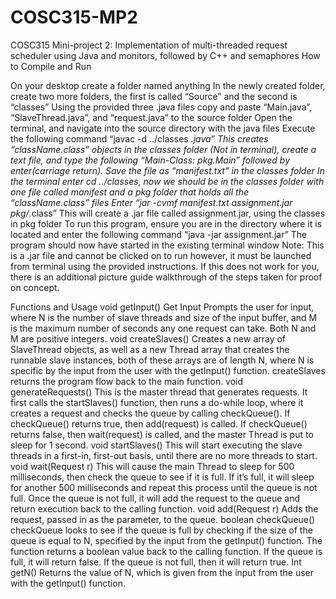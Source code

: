 # COSC315-MP2
COSC315 Mini-project 2: Implementation of multi-threaded request scheduler using Java and monitors, followed by C++ and semaphores
How to Compile and Run

On your desktop create a folder named anything
In the newly created folder, create two more folders, the first is called “Source” and the second is “classes”
Using the provided three .java files copy and paste “Main.java”, “SlaveThread.java”, and “request.java” to the source folder
Open the terminal, and navigate into the source directory with the java files 
Execute the following command “javac -d ../classes *.java” 
This creates “className.class” objects in the classes folder
(Not in terminal), create a text file, and type the following “Main-Class: pkg.Main” followed by enter(carriage return). 
Save the file as “manifest.txt” in the classes folder
In the terminal enter cd ../classes, now we should be in the classes folder with one file called manifest and a pkg folder that holds all the “className.class” files
Enter “jar -cvmf manifest.txt assignment.jar pkg/*.class”
This will create a .jar file called assignment.jar, using the classes in pkg folder
To run this program, ensure you are in the directory where it is located and enter the following command “java -jar assignment.jar”
The program should now have started in the existing terminal window
Note: This is a .jar file and cannot be clicked on to run however, it must be launched from terminal using the provided instructions. If this does not work for you, there is an additional picture guide walkthrough of the steps taken for proof on concept. 

Functions and Usage
void getInput()
Get Input Prompts the user for input, where N is the number of slave threads and size of the input buffer, and M is the maximum number of seconds any one request can take. Both N and M are positive integers.
void createSlaves()
	Creates a new array of SlaveThread objects, as well as a new Thread array that creates the runnable slave instances, both of these arrays are of length N, where N is specific by the input from the user with the getInput() function. createSlaves returns the program flow back to the main function.
void generateRequests()
	This is the master thread that generates requests. It first calls the startSlaves() function, then runs a do-while loop, where it creates a request and checks the queue by calling checkQueue(). If checkQueue() returns true, then add(request) is called. If checkQueue() returns false, then wait(request) is called, and the master Thread is put to sleep for 1 second. 
void startSlaves()
	This will start executing the slave threads in a first-in, first-out basis, until there are no more threads to start. 
void wait(Request r)
	This will cause the main Thread to sleep for 500 milliseconds, then check the queue to see if it is full. If it’s full, it will sleep for another 500 milliseconds and repeat this process until the queue is not full. Once the queue is not full, it will add the request to the queue and return execution back to the calling function.
void add(Request r)
	Adds the request, passed in as the parameter, to the queue. 
boolean checkQueue()
	checkQueue looks to see if the queue is full by checking if the size of the queue is equal to N, specified by the input from the getInput() function. The function returns a boolean value back to the calling function. If the queue is full, it will return false. If the queue is not full, then it will return true.
Int getN()
	Returns the value of N, which is given from the input from the user with the getInput() function.


